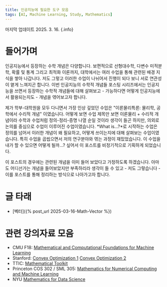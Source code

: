 ```yaml
---
title: 인공지능에 필요한 도구 모음
tags: [AI, Machine Learning, Study, Mathematics]
---
```


마지막 업데이트 2025. 3. 16.
{.info}

# 들어가며

인공지능에서 등장하는 수학 개념은 다양합니다. 보편적으로 선형대수학, 다변수 미적분학, 확률 및 통계 그리고 최적화 이론까지, 대학에서는 여러 수업을 통해 관련된 배경 지식을 쌓아 나갑니다. 저도 그렇고 이러한 수업이 나뉘어서 진행이 되다 보니 서로 연관성이 옅게 느껴지곤 합니다. 이번 인공지능의 수학적 개념들 포스팅 시리즈에서는 인공지능을 쓰면서 등장하는 수학적 개념들에 대해 살펴보고 - 가능하다면 어떻게 인공지능에서 활용되는지도 - 개념을 엮어보고자 합니다.

제가 학부-대학원을 모두 다니면서 가장 인상 깊었던 수업은 "이론물리특론: 물리학, 공학에서 수리적 개념" 이였습니다. 어떻게 보면 수업 제목만 보면 이론물리 + 수리적 개념이라 수학과 수업처럼 정의-정리-증명 나열 순일 것이라 생각이 들곤 하지만, 의외로 논의를 중심으로 수업이 이루어진 수업이였습니다. *What is...?*로 시작하는 수업은 정의를 넘어서 이러한 개념이 왜 필요하고, 어떻게 쓰이는지에 대해 살펴보는 수업이였습니다. 특히 수업을 곱씹으면서 저의 연구분야와 엮는 과정이 재밌었습니다. 이 수업을 내가 할 수 있으면 어떻게 될까...? 싶어서 이 포스트를 비정기적으로 기획하게 되었습니다.

이 포스트의 경우에는 관련된 개념을 이미 들어 보았다고 가정하도록 하겠습니다. 아마도 어디선가는 개념을 들어보았지만 부족하리라 생각이 들 수 있고 - 저도 그렇습니다 - 이를 포스트를 통해 정리하는 방식으로 나아가고자 합니다.

# 글 타래

- [벡터]({% post_url 2025-03-16-Math-Vector %})

# 관련 강의자료 모음

- CMU F18: [Mathematical and Computational Foundations for Machine Learning](https://www.cs.cmu.edu/~mgormley/courses/606-607-f18/index.html)
- Stanford: [Convex Optimization 1](https://web.stanford.edu/class/ee364a/) [Convex Optimization 2](https://web.stanford.edu/class/ee364b/)
- TTIC: [Mathematical Toolkit](https://home.ttic.edu/~madhurt/courses/toolkit2021/index.html)
- Princeton COS 302 / SML 305: [Mathematics for Numerical Computing and Machine Learning](https://www.cs.princeton.edu/courses/archive/spring20/cos302/)
- NYU [Mathematics for Data Science](https://cds.nyu.edu/math-tools/)